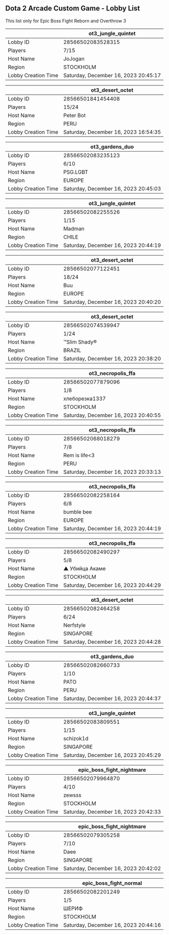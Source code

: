 ## Dota 2 Arcade Custom Game - Lobby List

This list only for Epic Boss Fight Reborn and Overthrow 3

|  | ot3_jungle_quintet |
| ------ | ------ |
| Lobby ID | 28566502083528315 |
| Players | 7/15 |
| Host Name | JoJogan |
| Region | STOCKHOLM |
| Lobby Creation Time | Saturday, December 16, 2023 20:45:17 |


|  | ot3_desert_octet |
| ------ | ------ |
| Lobby ID | 28566501841454408 |
| Players | 15/24 |
| Host Name | Peter Bot |
| Region | PERU |
| Lobby Creation Time | Saturday, December 16, 2023 16:54:35 |


|  | ot3_gardens_duo |
| ------ | ------ |
| Lobby ID | 28566502083235123 |
| Players | 6/10 |
| Host Name | PSG.LGBT |
| Region | EUROPE |
| Lobby Creation Time | Saturday, December 16, 2023 20:45:03 |


|  | ot3_jungle_quintet |
| ------ | ------ |
| Lobby ID | 28566502082255526 |
| Players | 1/15 |
| Host Name | Madman |
| Region | CHILE |
| Lobby Creation Time | Saturday, December 16, 2023 20:44:19 |


|  | ot3_desert_octet |
| ------ | ------ |
| Lobby ID | 28566502077122451 |
| Players | 18/24 |
| Host Name | Buu |
| Region | EUROPE |
| Lobby Creation Time | Saturday, December 16, 2023 20:40:20 |


|  | ot3_desert_octet |
| ------ | ------ |
| Lobby ID | 28566502074539947 |
| Players | 1/24 |
| Host Name | ™Slim Shady® |
| Region | BRAZIL |
| Lobby Creation Time | Saturday, December 16, 2023 20:38:20 |


|  | ot3_necropolis_ffa |
| ------ | ------ |
| Lobby ID | 28566502077879096 |
| Players | 1/8 |
| Host Name | хлеборезка1337 |
| Region | STOCKHOLM |
| Lobby Creation Time | Saturday, December 16, 2023 20:40:55 |


|  | ot3_necropolis_ffa |
| ------ | ------ |
| Lobby ID | 28566502068018279 |
| Players | 7/8 |
| Host Name | Rem is life<3 |
| Region | PERU |
| Lobby Creation Time | Saturday, December 16, 2023 20:33:13 |


|  | ot3_necropolis_ffa |
| ------ | ------ |
| Lobby ID | 28566502082258164 |
| Players | 6/8 |
| Host Name | bumble bee |
| Region | EUROPE |
| Lobby Creation Time | Saturday, December 16, 2023 20:44:19 |


|  | ot3_necropolis_ffa |
| ------ | ------ |
| Lobby ID | 28566502082490297 |
| Players | 5/8 |
| Host Name | ▲ Убийца Акаме |
| Region | STOCKHOLM |
| Lobby Creation Time | Saturday, December 16, 2023 20:44:29 |


|  | ot3_desert_octet |
| ------ | ------ |
| Lobby ID | 28566502082464258 |
| Players | 6/24 |
| Host Name | Nerfstyle |
| Region | SINGAPORE |
| Lobby Creation Time | Saturday, December 16, 2023 20:44:28 |


|  | ot3_gardens_duo |
| ------ | ------ |
| Lobby ID | 28566502082660733 |
| Players | 1/10 |
| Host Name | PATO |
| Region | PERU |
| Lobby Creation Time | Saturday, December 16, 2023 20:44:37 |


|  | ot3_jungle_quintet |
| ------ | ------ |
| Lobby ID | 28566502083809551 |
| Players | 1/15 |
| Host Name | schizok1d |
| Region | SINGAPORE |
| Lobby Creation Time | Saturday, December 16, 2023 20:45:29 |


|  | epic_boss_fight_nightmare |
| ------ | ------ |
| Lobby ID | 28566502079964870 |
| Players | 4/10 |
| Host Name | zewsss |
| Region | STOCKHOLM |
| Lobby Creation Time | Saturday, December 16, 2023 20:42:33 |


|  | epic_boss_fight_nightmare |
| ------ | ------ |
| Lobby ID | 28566502079305258 |
| Players | 7/10 |
| Host Name | Daee |
| Region | SINGAPORE |
| Lobby Creation Time | Saturday, December 16, 2023 20:42:02 |


|  | epic_boss_fight_normal |
| ------ | ------ |
| Lobby ID | 28566502082201249 |
| Players | 1/5 |
| Host Name | ШЕРИФ |
| Region | STOCKHOLM |
| Lobby Creation Time | Saturday, December 16, 2023 20:44:16 |


